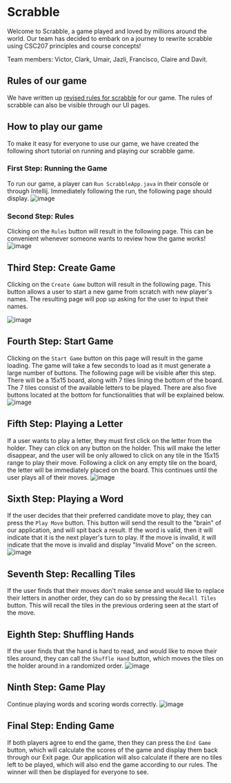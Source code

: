 # Scrabble

Welcome to Scrabble, a game played and loved by millions around the world. Our team has decided to embark on a journey to rewrite 
scrabble using CSC207 principles and course concepts! 

Team members: Victor, Clark, Umair, Jazli, Francisco, Claire and Davit. 

## Rules of our game
We have written up [revised rules for scrabble](https://github.com/CSC207-2022F-UofT/course-project-scrabble/blob/main/src/main/java/gui/resources/revised_rules_of_scrabble.md) for our game. 
The rules of scrabble can also be visible through our UI pages. 

## How to play our game
To make it easy for everyone to use our game, we have created the following short tutorial on running and playing our scrabble game.

### First Step: Running the Game
To run our game, a player can `Run ScrabbleApp.java` in their console or through Intellij. Immediately following the run, the following page should display.
![image](/resources/WelcomePage.png)

### Second Step: Rules
Clicking on the `Rules` button will result in the following page. This can be convenient whenever someone wants to review how the game works!
![image](/resources/RulesPage.png)

## Third Step: Create Game
Clicking on the `Create Game` button will result in the following page. This button allows a user to start a new game from scratch with new player's names. The resulting page will pop up asking for the user to input their names.

![image](/resources/CreateGamePage.png)

## Fourth Step: Start Game
Clicking on the `Start Game` button on this page will result in the game loading. The game will take a few seconds to load as it must generate a large number of buttons. The following page will be visible after this step. There will be a 15x15 board, along with 7 tiles lining the bottom of the board. The 7 tiles consist of the available letters to be played. There are also five buttons located at the bottom for functionalities that will be explained below. 
![image](/resources/InitialBoardState.png)

## Fifth Step: Playing a Letter
If a user wants to play a letter, they must first click on the letter from the holder. They can click on any button on the holder. This will make the letter disappear, and the user will be only allowed to click on any tile in the 15x15 range to play their move. Following a click on any empty tile on the board, the letter will be immediately placed on the board. This continues until the user plays all of their moves. 
![image](/resources/PlayingA.png)

## Sixth Step: Playing a Word 
If the user decides that their preferred candidate move to play, they can press the `Play Move` button. This button will send the result to the "brain" of our application, and will spit back a result. If the word is valid, then it will indicate that it is the next player's turn to play. If the move is invalid, it will indicate that the move is invalid and display "Invalid Move" on the screen.
![image](/resources/PlayingAWord.png)

## Seventh Step: Recalling Tiles
If the user finds that their moves don't make sense and would like to replace their letters in another order, they can do so by pressing the `Recall Tiles` button. This will recall the tiles in the previous ordering seen at the start of the move.

## Eighth Step: Shuffling Hands
If the user finds that the hand is hard to read, and would like to move their tiles around, they can call the `Shuffle Hand` button, which moves the tiles on the holder around in a randomized order.
![image](/resources/ShuffleHandButton.png)

## Ninth Step: Game Play
Continue playing words and scoring words correctly.
![image](/resources/real-game.png)

## Final Step: Ending Game
If both players agree to end the game, then they can press the `End Game` button, which will calculate the scores of the game and display them back through our Exit page. Our application will also calculate if there are no tiles left to be played, which will also end the game according to our rules. The winner will then be displayed for everyone to see. 
